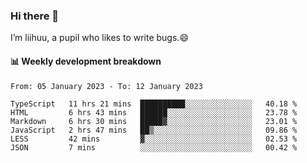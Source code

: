 ### Hi there 👋
I’m liihuu, a pupil who likes to write bugs.😄


#### 📊 Weekly development breakdown
<!--START_SECTION:waka-->

```text
From: 05 January 2023 - To: 12 January 2023

TypeScript   11 hrs 21 mins  ██████████░░░░░░░░░░░░░░░   40.18 %
HTML         6 hrs 43 mins   ██████░░░░░░░░░░░░░░░░░░░   23.78 %
Markdown     6 hrs 30 mins   █████▓░░░░░░░░░░░░░░░░░░░   23.01 %
JavaScript   2 hrs 47 mins   ██▒░░░░░░░░░░░░░░░░░░░░░░   09.86 %
LESS         42 mins         ▓░░░░░░░░░░░░░░░░░░░░░░░░   02.53 %
JSON         7 mins          ░░░░░░░░░░░░░░░░░░░░░░░░░   00.42 %
```

<!--END_SECTION:waka-->

<!--
**liihuu/liihuu** is a ✨ _special_ ✨ repository because its `README.md` (this file) appears on your GitHub profile.

Here are some ideas to get you started:

- 🔭 I’m currently working on ...
- 🌱 I’m currently learning ...
- 👯 I’m looking to collaborate on ...
- 🤔 I’m looking for help with ...
- 💬 Ask me about ...
- 📫 How to reach me: ...
- 😄 Pronouns: ...
- ⚡ Fun fact: ...
-->
